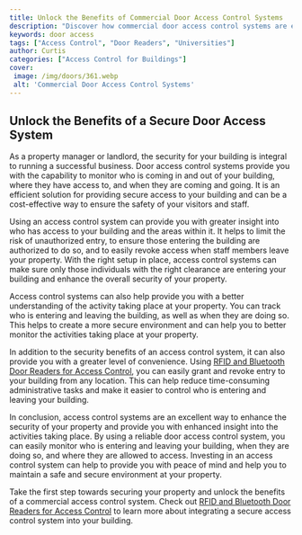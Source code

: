 ```yaml
---
title: Unlock the Benefits of Commercial Door Access Control Systems
description: "Discover how commercial door access control systems are essential for managing foot traffic and preventing security threats Learn why you should consider these systems for the safety of your business"
keywords: door access
tags: ["Access Control", "Door Readers", "Universities"]
author: Curtis
categories: ["Access Control for Buildings"]
cover: 
 image: /img/doors/361.webp
 alt: 'Commercial Door Access Control Systems'
---
```

## Unlock the Benefits of a Secure Door Access System

As a property manager or landlord, the security for your building is integral to running a successful business. Door access control systems provide you with the capability to monitor who is coming in and out of your building, where they have access to, and when they are coming and going. It is an efficient solution for providing secure access to your building and can be a cost-effective way to ensure the safety of your visitors and staff.

Using an access control system can provide you with greater insight into who has access to your building and the areas within it. It helps to limit the risk of unauthorized entry, to ensure those entering the building are authorized to do so, and to easily revoke access when staff members leave your property. With the right setup in place, access control systems can make sure only those individuals with the right clearance are entering your building and enhance the overall security of your property.

Access control systems can also help provide you with a better understanding of the activity taking place at your property. You can track who is entering and leaving the building, as well as when they are doing so. This helps to create a more secure environment and can help you to better monitor the activities taking place at your property.

In addition to the security benefits of an access control system, it can also provide you with a greater level of convenience. Using [RFID and Bluetooth Door Readers for Access Control](/door-readers), you can easily grant and revoke entry to your building from any location. This can help reduce time-consuming administrative tasks and make it easier to control who is entering and leaving your building.

In conclusion, access control systems are an excellent way to enhance the security of your property and provide you with enhanced insight into the activities taking place. By using a reliable door access control system, you can easily monitor who is entering and leaving your building, when they are doing so, and where they are allowed to access. Investing in an access control system can help to provide you with peace of mind and help you to maintain a safe and secure environment at your property. 

Take the first step towards securing your property and unlock the benefits of a commercial access control system. Check out [RFID and Bluetooth Door Readers for Access Control](/door-readers) to learn more about integrating a secure access control system into your building.
